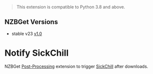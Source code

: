 >This extension is compatible to Python 3.8 and above.

## NZBGet Versions

- stable v23 [v1.0](https://github.com/nzbgetcom/Extension-NotifySickChill/releases/tag/v1.0)

# Notify SickChill

NZBGet [Post-Processing](https://github.com/nzbgetcom/nzbget/blob/develop/docs/extensions/POST-PROCESSING.md) extension to trigger [SickChill](https://github.com/SickChill/sickchill/wiki/Post-Processing) after downloads.
